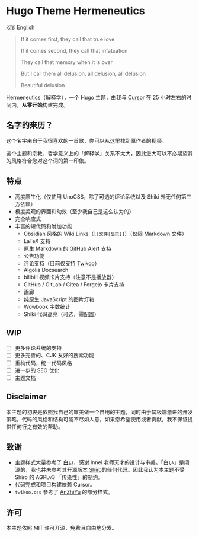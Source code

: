 # Hugo Theme Hermeneutics

[🇬🇧 English](./README.md)

> If it comes first, they call that true love
>
> If it comes second, they call that infatuation
>
> They call that memory when it is over
>
> But I call them all delusion, all delusion, all delusion
>
> Beautiful delusion

Hermeneutics（解释学），一个 Hugo 主题，由我与 [Cursor](https://www.cursor.com) 在 25 小时左右的时间内，**从零开始**构建完成。

## 名字的来历？

这个名字来自于我很喜欢的一首歌，你可以从[这里](https://www.bilibili.com/video/BV18S4y1v7gV/)找到原作者的视频。

这个主题和宗教、哲学意义上的「解释学」关系不太大，因此您大可以不必期望其的风格符合您对这个词的第一印象。

## 特点

- 高度原生化（仅使用 UnoCSS，除了可选的评论系统以及 Shiki 外无任何第三方依赖）
- 极度美观的界面和动效（至少我自己是这么认为的）
- 完全响应式
- 丰富的短代码和附加功能
    - Obsidian 风格的 Wiki Links（`[[文件|显示]]`）（仅限 Markdown 文件）
    - LaTeX 支持
    - 原生 Markdown 的 GitHub Alert 支持
    - 公告功能
    - 评论支持（目前仅支持 [Twikoo](https://twikoo.js.org)）
    - Algolia Docsearch
    - bilibili 视频卡片支持（注意不是播放器）
    - GitHub / GitLab / Gitea / Forgejo 卡片支持
    - 画廊
    - 纯原生 JavaScript 的图片灯箱
    - Wowbook 字数统计
    - Shiki 代码高亮（可选，需配置）

## WIP

- [ ] 更多评论系统的支持
- [ ] 更多完善的、CJK 友好的搜索功能
- [ ] 重构代码，统一代码风格
- [ ] 进一步的 SEO 优化
- [ ] 主题文档

## Disclaimer

本主题的初衷是依照我自己的审美做一个自用的主题，同时由于其极端激进的开发策略，代码的风格和结构可能不尽如人意，如果您希望使用或者贡献，我不保证提供任何行之有效的帮助。

## 致谢

- 主题样式大量参考了 [白い](https://innei.in)，感谢 Innei 老师天才的设计与审美。「白い」是闭源的，我也并未参考其开源版本 [Shiro](https://github.com/innei/Shiro)的任何代码。因此我认为本主题不受 Shiro 的 AGPLv3 「传染性」的制约。
- 代码完成和项目构建依赖 Cursor。
- `twikoo.css` 参考了 [AnZhiYu](https://github.com/anzhiyu-c/hexo-theme-anzhiyu) 的部分样式。

## 许可

本主题依照 MIT 许可开源、免费且自由地分发。